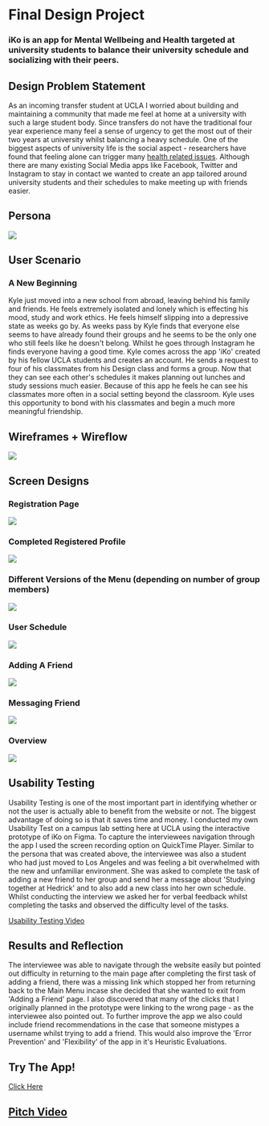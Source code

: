 # Final Design Project
### iKo is an app for Mental Wellbeing and Health targeted at university students to balance their university schedule and socializing with their peers. 

## Design Problem Statement  

As an incoming transfer student at UCLA I worried about building and maintaining a community that made me feel at home at a university with such a large student body. Since transfers do not have the traditional four year experience many feel a sense of urgency to get the most out of their two years at university whilst balancing a heavy schedule. One of the biggest aspects of university life is the social aspect - researchers have found that feeling alone can trigger many [health related issues](https://journals.sagepub.com/doi/full/10.1177/1745691614568352). Although there are many existing Social Media apps like Facebook, Twitter and Instagram to stay in contact we wanted to create an app tailored around university students and their schedules to make meeting up with friends easier. 

## Persona 

![](https://izuberi.github.io/Portfolio/Persona.png)  

## User Scenario
### A New Beginning  
Kyle just moved into a new school from abroad, leaving behind his family and friends. He feels extremely isolated and lonely which is effecting his mood, study and work ethics. He feels himself slipping into a depressive state as weeks go by. As weeks pass by Kyle finds that everyone else seems to have already found their groups and he seems to be the only one who still feels like he doesn't belong. Whilst he goes through Instagram he finds everyone having a good time. Kyle comes across the app 'iKo' created by his fellow UCLA students and creates an account. He sends a request to four of his classmates from his Design class and forms a group. Now that they can see each other's schedules it makes planning out lunches and study sessions much easier. Because of this app he feels he can see his classmates more often in a social setting beyond the classroom. Kyle uses this opportunity to bond with his classmates and begin a much more meaningful friendship. 

## Wireframes + Wireflow 

![](https://izuberi.github.io/Portfolio/Wireframe.png)

## Screen Designs 

### Registration Page  
![](https://izuberi.github.io/Portfolio/Registration.png)

### Completed Registered Profile  
![](https://izuberi.github.io/Portfolio/Registration%20Profile.png)

### Different Versions of the Menu (depending on number of group members)  
![](https://izuberi.github.io/Portfolio/Menu.png)

### User Schedule  
![](https://izuberi.github.io/Portfolio/Self%20Schedule.png)

### Adding A Friend  
![](https://izuberi.github.io/Portfolio/Adding%20A%20Friend.png)

### Messaging Friend  
![](https://izuberi.github.io/Portfolio/Friend%20Profile.png)

### Overview  
![](https://izuberi.github.io/Portfolio/Overview%20New.png)

## Usability Testing

Usability Testing is one of the most important part in identifying whether or not the user is actually able to benefit from the website or not. The biggest advantage of doing so is that it saves time and money. I conducted my own Usability Test on a campus lab setting here at UCLA using the interactive prototype of iKo on Figma. To capture the interviewees navigation through the app I used the screen recording option on QuickTime Player. Similar to the persona that was created above, the interviewee was also a student who had just moved to Los Angeles and was feeling a bit overwhelmed with the new and unfamiliar environment. She was asked to complete the task of adding a new friend to her group and send her a message about 'Studying together at Hedrick' and to also add a new class into her own schedule. Whilst conducting the interview we asked her for verbal feedback whilst completing the tasks and observed the difficulty level of the tasks. 

[Usability Testing Video](https://drive.google.com/file/d/10ovUJ0KeIzx3YLwNymx-i8-n61snxBmg/view?usp=sharing)

## Results and Reflection 

The interviewee was able to navigate through the website easily but pointed out difficulty in returning to the main page after completing the first task of adding a friend, there was a missing link which stopped her from returning back to the Main Menu incase she decided that she wanted to exit from 'Adding a Friend' page. I also discovered that many of the clicks that I originally planned in the prototype were linking to the wrong page - as the interviewee also pointed out. To further improve the app we also could include friend recommendations in the case that someone mistypes a username whilst trying to add a friend. This would also improve the 'Error Prevention' and 'Flexibility' of the app in it's Heuristic Evaluations.

## Try The App! 

[Click Here](https://www.figma.com/file/Djv1B8qfscLk8L9VZEazbI/iKo?node-id=0%3A1)

## [Pitch Video](https://drive.google.com/file/d/1SOguVDhiY4cVlcMIbkkBdo4LwhAJDcNi/view?usp=sharing)

